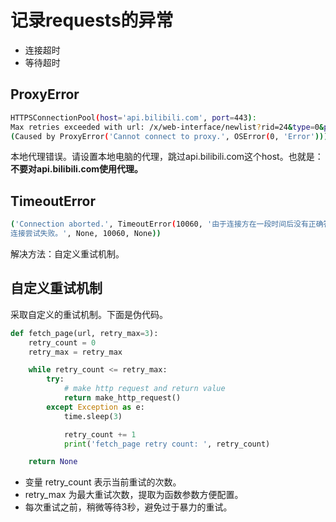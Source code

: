 # 记录requests的异常

- 连接超时
- 等待超时

## ProxyError
```bash
HTTPSConnectionPool(host='api.bilibili.com', port=443):
Max retries exceeded with url: /x/web-interface/newlist?rid=24&type=0&pn=1&ps=20
(Caused by ProxyError('Cannot connect to proxy.', OSError(0, 'Error')))
```
本地代理错误。请设置本地电脑的代理，跳过api.bilibili.com这个host。也就是：
**不要对api.bilibili.com使用代理。**

## TimeoutError
```bash
('Connection aborted.', TimeoutError(10060, '由于连接方在一段时间后没有正确答复或连接的主机没有反应，
连接尝试失败。', None, 10060, None))
```
解决方法：自定义重试机制。

## 自定义重试机制
采取自定义的重试机制。下面是伪代码。
``` python
def fetch_page(url, retry_max=3):
    retry_count = 0
    retry_max = retry_max

    while retry_count <= retry_max:
        try:
            # make http request and return value
            return make_http_request()    
        except Exception as e:
            time.sleep(3)

            retry_count += 1
            print('fetch_page retry count: ', retry_count)

    return None
```
- 变量 retry_count 表示当前重试的次数。
- retry_max 为最大重试次数，提取为函数参数方便配置。
- 每次重试之前，稍微等待3秒，避免过于暴力的重试。